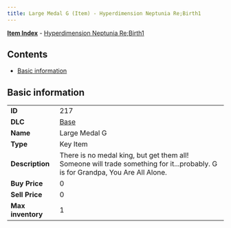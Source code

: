 ```yaml
---
title: Large Medal G (Item) - Hyperdimension Neptunia Re;Birth1
---
```


[**Item Index**](/neptunia/rb1/item/index.html) - [Hyperdimension Neptunia Re;Birth1](/neptunia/rb1)

## Contents

- [Basic information](#basic-information)
## Basic information

|   |   |
| -- | -- |
| **ID** | 217 |
| **DLC** | [Base](/neptunia/rb1/dlc/1-base.html) |
| **Name** | Large Medal G |
| **Type** | Key Item |
| **Description** | There is no medal king, but get them all! Someone will trade something for it...probably. G is for Grandpa, You Are All Alone. |
| **Buy Price** | 0 |
| **Sell Price** | 0 |
| **Max inventory** | 1 |
